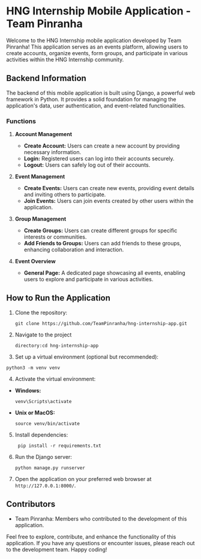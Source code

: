 # HNG Internship Mobile Application - Team Pinranha

Welcome to the HNG Internship mobile application developed by Team Pinranha! This application serves as an events platform, allowing users to create accounts, organize events, form groups, and participate in various activities within the HNG Internship community.

## Backend Information

The backend of this mobile application is built using Django, a powerful web framework in Python. It provides a solid foundation for managing the application's data, user authentication, and event-related functionalities.

### Functions

1. **Account Management**
   - **Create Account:** Users can create a new account by providing necessary information.
   - **Login:** Registered users can log into their accounts securely.
   - **Logout:** Users can safely log out of their accounts.

2. **Event Management**
   - **Create Events:** Users can create new events, providing event details and inviting others to participate.
   - **Join Events:** Users can join events created by other users within the application.

3. **Group Management**
   - **Create Groups:** Users can create different groups for specific interests or communities.
   - **Add Friends to Groups:** Users can add friends to these groups, enhancing collaboration and interaction.

4. **Event Overview**
   - **General Page:** A dedicated page showcasing all events, enabling users to explore and participate in various activities.

## How to Run the Application

1. Clone the repository:
   ```
   git clone https://github.com/TeamPinranha/hng-internship-app.git
   ```

2. Navigate to the project
   ```
   directory:cd hng-internship-app
   ```
   
3. Set up a virtual environment (optional but recommended):
  
  ```
  python3 -m venv venv
  ```

4. Activate the virtual environment:
- **Windows:**
  ```
  venv\Scripts\activate
  ```
- **Unix or MacOS:**
  ```
  source venv/bin/activate
  ```

5. Install dependencies:

   ```
    pip install -r requirements.txt
   ```

6. Run the Django server:
    ```
    python manage.py runserver
    ```
    
7. Open the application on your preferred web browser at `http://127.0.0.1:8000/`.

## Contributors

- Team Pinranha: Members who contributed to the development of this application.

Feel free to explore, contribute, and enhance the functionality of this application. If you have any questions or encounter issues, please reach out to the development team. Happy coding!